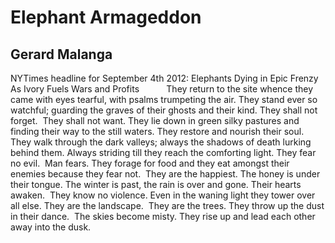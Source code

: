 # Elephant Armageddon
## Gerard Malanga
NYTimes headline for September 4th 2012:
Elephants Dying in Epic Frenzy As Ivory Fuels Wars and Profits
          They return to the site whence they came with eyes tearful,
with psalms trumpeting the air.
They stand ever so watchful;
guarding the graves of their ghosts and their kind.
They shall not forget.  They shall not want.
They lie down in green silky pastures
and finding their way to the still waters.
They restore and nourish their soul.
They walk through the dark valleys; always the shadows
of death lurking behind them.
Always striding till they reach the comforting light.
They fear no evil.  Man fears.
They forage for food and they eat amongst their enemies
because they fear not.  They are the happiest.
The honey is under their tongue.
The winter is past, the rain is over and gone.
Their hearts awaken.  They know no violence.
Even in the waning light they tower over all else.
They are the landscape.  They are the trees.
They throw up the dust in their dance.  The skies become misty.
They rise up and lead each other away into the dusk.